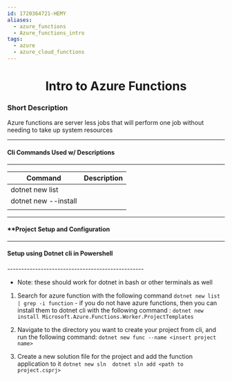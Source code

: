 ```yaml
---
id: 1720364721-HEMY
aliases:
  - azure_functions
  - Azure_functions_intro
tags:
  - azure
  - azure_cloud_functions
---
```



<center>
<h1>Intro to Azure Functions</h1>
</center>

### Short Description
Azure functions are server less jobs that will perform one job without needing to take up system resources

---
#### Cli Commands Used w/ Descriptions
---

| Command               | Description |
| --------------------- | ----------- |
| dotnet new list       |             |
| dotnet new  --install |             |
|                       |             |



---
#### **Project Setup and Configuration
---

####  Setup using Dotnet cli in Powershell
_-------------------------------------------------_

-  Note:  these should work for dotnet in bash or other terminals as well 
  
1) Search for azure function with the following command 
		```
		dotnet new list | grep -i function
		```
		-  if you do not have azure functions, then you can install them to dotnet cli with the  following command :
		```
		dotnet new install Microsoft.Azure.Functions.Worker.ProjectTemplates
		```

2) Navigate to the directory you want to create your project from cli, and run the following command: 
		```
		dotnet new func --name <insert project name>
		```
		

 3) Create a new solution file for the project and add the function application to it
		```
		dotnet new sln 
		dotnet sln add <path to project.csprj>
		```
